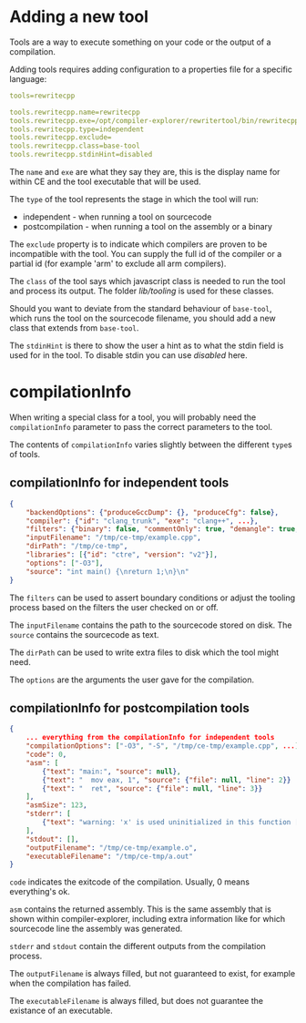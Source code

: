 # Adding a new tool

Tools are a way to execute something on your code or the output of a compilation.

Adding tools requires adding configuration to a properties file for a specific language:

```yaml
tools=rewritecpp

tools.rewritecpp.name=rewritecpp
tools.rewritecpp.exe=/opt/compiler-explorer/rewritertool/bin/rewritecpp
tools.rewritecpp.type=independent
tools.rewritecpp.exclude=
tools.rewritecpp.class=base-tool
tools.rewritecpp.stdinHint=disabled
```

The `name` and `exe` are what they say they are, this is the display name for within CE and the tool executable that will be used.

The `type` of the tool represents the stage in which the tool will run:
* independent - when running a tool on sourcecode
* postcompilation - when running a tool on the assembly or a binary

The `exclude` property is to indicate which compilers are proven to be incompatible with the tool.
You can supply the full id of the compiler or a partial id (for example 'arm' to exclude all arm compilers).

The `class` of the tool says which javascript class is needed to run the tool and process its output. The folder _lib/tooling_ is used for these classes.

Should you want to deviate from the standard behaviour of `base-tool`, which runs the tool on the sourcecode filename,
you should add a new class that extends from `base-tool`.

The `stdinHint` is there to show the user a hint as to what the stdin field is used for in the tool. To disable stdin you can use _disabled_ here.

# compilationInfo

When writing a special class for a tool, you will probably need the `compilationInfo` parameter to pass the correct parameters to the tool.

The contents of `compilationInfo` varies slightly between the different `type`s of tools.

## compilationInfo for independent tools

```json
{
    "backendOptions": {"produceGccDump": {}, "produceCfg": false},
    "compiler": {"id": "clang_trunk", "exe": "clang++", ...},
    "filters": {"binary": false, "commentOnly": true, "demangle": true, ... },
    "inputFilename": "/tmp/ce-tmp/example.cpp",
    "dirPath": "/tmp/ce-tmp",
    "libraries": [{"id": "ctre", "version": "v2"}],
    "options": ["-O3"],
    "source": "int main() {\nreturn 1;\n}\n"
}
```

The `filters` can be used to assert boundary conditions or adjust the tooling process based on the filters the user checked on or off.

The `inputFilename` contains the path to the sourcecode stored on disk. The `source` contains the sourcecode as text.

The `dirPath` can be used to write extra files to disk which the tool might need.

The `options` are the arguments the user gave for the compilation.


## compilationInfo for postcompilation tools

```json
{
    ... everything from the compilationInfo for independent tools
    "compilationOptions": ["-O3", "-S", "/tmp/ce-tmp/example.cpp", ...],
    "code": 0,
    "asm": [
        {"text": "main:", "source": null},
        {"text": "  mov eax, 1", "source": {"file": null, "line": 2}}
        {"text": "  ret", "source": {"file": null, "line": 3}}
    ],
    "asmSize": 123,
    "stderr": [
        {"text": "warning: 'x' is used uninitialized in this function [-Wuninitialized]", "tag": {"line": 4, "column": 16}}
    ],
    "stdout": [],
    "outputFilename": "/tmp/ce-tmp/example.o",
    "executableFilename": "/tmp/ce-tmp/a.out"
}
```

`code` indicates the exitcode of the compilation. Usually, 0 means everything's ok.

`asm` contains the returned assembly. This is the same assembly that is shown within compiler-explorer, including extra information like for which sourcecode line the assembly was generated.

`stderr` and `stdout` contain the different outputs from the compilation process.

The `outputFilename` is always filled, but not guaranteed to exist, for example when the compilation has failed.

The `executableFilename` is always filled, but does not guarantee the existance of an executable.
